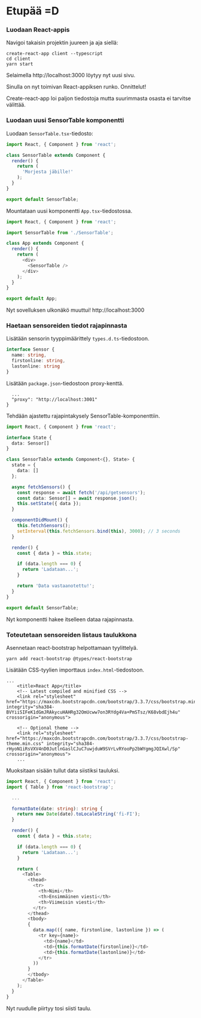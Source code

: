 
# Etupää =D

### Luodaan React-appis

Navigoi takaisin projektin juureen ja aja siellä:

```
create-react-app client --typescript
cd client
yarn start
```

Selaimella http://localhost:3000 löytyy nyt uusi sivu.

Sinulla on nyt toimivan React-appiksen runko. Onnittelut!

Create-react-app loi paljon tiedostoja mutta suurimmasta osasta ei tarvitse välittää.

### Luodaan uusi SensorTable komponentti

Luodaan `SensorTable.tsx`-tiedosto:
```TypeScript
import React, { Component } from 'react';

class SensorTable extends Component {
  render() {
    return (
      'Morjesta jäbille!'
    );
  }
}

export default SensorTable;
```

Mountataan uusi komponentti `App.tsx`-tiedostossa.

```TypeScript
import React, { Component } from 'react';

import SensorTable from './SensorTable';

class App extends Component {
  render() {
    return (
      <div>
        <SensorTable />
      </div>
    );
  }
}

export default App;
```

Nyt sovelluksen ulkonäkö muuttui! http://localhost:3000

### Haetaan sensoreiden tiedot rajapinnasta

Lisätään sensorin tyyppimäärittely `types.d.ts`-tiedostoon.
```TypeScript
interface Sensor {
  name: string,
  firstonline: string,
  lastonline: string
}
```

Lisätään `package.json`-tiedostoon proxy-kenttä.
```
  ...
  "proxy": "http://localhost:3001"
}
```

Tehdään ajastettu rajapintakysely SensorTable-komponenttiin.

```TypeScript
import React, { Component } from 'react';

interface State {
  data: Sensor[]
}

class SensorTable extends Component<{}, State> {
  state = {
    data: []
  };

  async fetchSensors() {
    const response = await fetch('/api/getsensors');
    const data: Sensor[] = await response.json();
    this.setState({ data });
  }

  componentDidMount() {
    this.fetchSensors();
    setInterval(this.fetchSensors.bind(this), 3000); // 3 seconds
  }

  render() {
    const { data } = this.state;

    if (data.length === 0) {
      return 'Ladataan...';
    }

    return 'Data vastaanotettu!';
  }
}

export default SensorTable;

```

Nyt komponentti hakee itselleen dataa rajapinnasta.

### Toteutetaan sensoreiden listaus taulukkona

Asennetaan react-bootstrap helpottamaan tyylittelyä.
```
yarn add react-bootstrap @types/react-bootstrap
```

Lisätään CSS-tyylien importtaus `index.html`-tiedostoon.
```
...
    <title>React App</title>
    <!-- Latest compiled and minified CSS -->
    <link rel="stylesheet" href="https://maxcdn.bootstrapcdn.com/bootstrap/3.3.7/css/bootstrap.min.css" integrity="sha384-BVYiiSIFeK1dGmJRAkycuHAHRg32OmUcww7on3RYdg4Va+PmSTsz/K68vbdEjh4u" crossorigin="anonymous">

    <!-- Optional theme -->
    <link rel="stylesheet" href="https://maxcdn.bootstrapcdn.com/bootstrap/3.3.7/css/bootstrap-theme.min.css" integrity="sha384-rHyoN1iRsVXV4nD0JutlnGaslCJuC7uwjduW9SVrLvRYooPp2bWYgmgJQIXwl/Sp" crossorigin="anonymous">
    ...
```

Muoksitaan sisään tullut data siistiksi tauluksi.

```TypeScript
import React, { Component } from 'react'; 
import { Table } from 'react-bootstrap';

  ...

  formatDate(date: string): string {
    return new Date(date).toLocaleString('fi-FI');
  }

  render() {
    const { data } = this.state;

    if (data.length === 0) {
      return 'Ladataan...';
    }

    return (
      <Table>
        <thead>
          <tr>
            <th>Nimi</th>
            <th>Ensimmäinen viesti</th>
            <th>Viimeisin viesti</th>
          </tr>
        </thead>
        <tbody>
        {
          data.map(({ name, firstonline, lastonline }) => (
            <tr key={name}>
              <td>{name}</td>
              <td>{this.formatDate(firstonline)}</td>
              <td>{this.formatDate(lastonline)}</td>
            </tr>
          ))
        }
        </tbody>
      </Table>
    );
  }
}
```

Nyt ruudulle piirtyy tosi siisti taulu.


